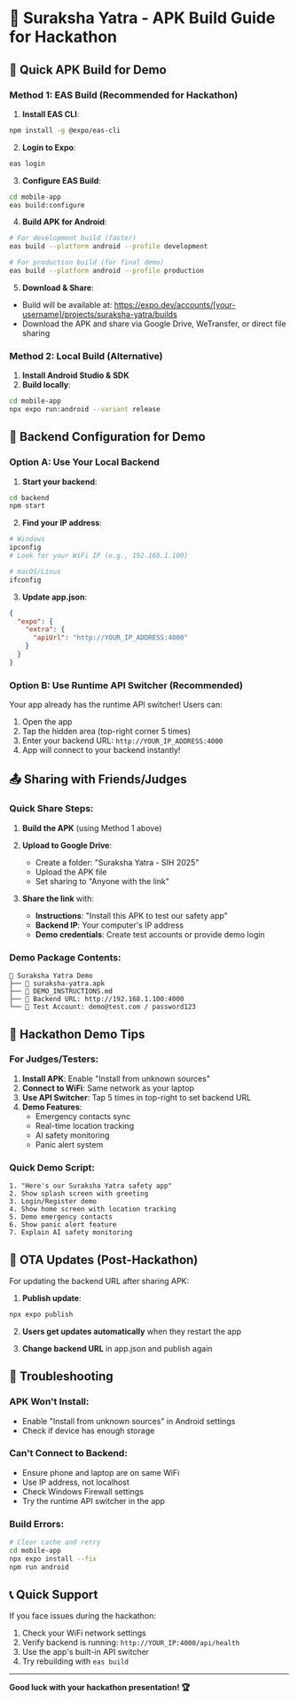 # 🚀 Suraksha Yatra - APK Build Guide for Hackathon

## 📱 Quick APK Build for Demo

### Method 1: EAS Build (Recommended for Hackathon)

1. **Install EAS CLI**:
```bash
npm install -g @expo/eas-cli
```

2. **Login to Expo**:
```bash
eas login
```

3. **Configure EAS Build**:
```bash
cd mobile-app
eas build:configure
```

4. **Build APK for Android**:
```bash
# For development build (faster)
eas build --platform android --profile development

# For production build (for final demo)
eas build --platform android --profile production
```

5. **Download & Share**:
- Build will be available at: https://expo.dev/accounts/[your-username]/projects/suraksha-yatra/builds
- Download the APK and share via Google Drive, WeTransfer, or direct file sharing

### Method 2: Local Build (Alternative)

1. **Install Android Studio & SDK**
2. **Build locally**:
```bash
cd mobile-app
npx expo run:android --variant release
```

## 🔧 Backend Configuration for Demo

### Option A: Use Your Local Backend
1. **Start your backend**:
```bash
cd backend
npm start
```

2. **Find your IP address**:
```bash
# Windows
ipconfig
# Look for your WiFi IP (e.g., 192.168.1.100)

# macOS/Linux
ifconfig
```

3. **Update app.json**:
```json
{
  "expo": {
    "extra": {
      "apiUrl": "http://YOUR_IP_ADDRESS:4000"
    }
  }
}
```

### Option B: Use Runtime API Switcher (Recommended)
Your app already has the runtime API switcher! Users can:
1. Open the app
2. Tap the hidden area (top-right corner 5 times)
3. Enter your backend URL: `http://YOUR_IP_ADDRESS:4000`
4. App will connect to your backend instantly!

## 📤 Sharing with Friends/Judges

### Quick Share Steps:

1. **Build the APK** (using Method 1 above)

2. **Upload to Google Drive**:
   - Create a folder: "Suraksha Yatra - SIH 2025"
   - Upload the APK file
   - Set sharing to "Anyone with the link"

3. **Share the link** with:
   - **Instructions**: "Install this APK to test our safety app"
   - **Backend IP**: Your computer's IP address
   - **Demo credentials**: Create test accounts or provide demo login

### Demo Package Contents:
```
📁 Suraksha Yatra Demo
├── 📱 suraksha-yatra.apk
├── 📄 DEMO_INSTRUCTIONS.md
├── 🔗 Backend URL: http://192.168.1.100:4000
└── 🔑 Test Account: demo@test.com / password123
```

## 🎯 Hackathon Demo Tips

### For Judges/Testers:
1. **Install APK**: Enable "Install from unknown sources"
2. **Connect to WiFi**: Same network as your laptop
3. **Use API Switcher**: Tap 5 times in top-right to set backend URL
4. **Demo Features**:
   - Emergency contacts sync
   - Real-time location tracking
   - AI safety monitoring
   - Panic alert system

### Quick Demo Script:
```
1. "Here's our Suraksha Yatra safety app"
2. Show splash screen with greeting
3. Login/Register demo
4. Show home screen with location tracking
5. Demo emergency contacts
6. Show panic alert feature
7. Explain AI safety monitoring
```

## 🔄 OTA Updates (Post-Hackathon)

For updating the backend URL after sharing APK:

1. **Publish update**:
```bash
npx expo publish
```

2. **Users get updates automatically** when they restart the app

3. **Change backend URL** in app.json and publish again

## 🚨 Troubleshooting

### APK Won't Install:
- Enable "Install from unknown sources" in Android settings
- Check if device has enough storage

### Can't Connect to Backend:
- Ensure phone and laptop are on same WiFi
- Use IP address, not localhost
- Check Windows Firewall settings
- Try the runtime API switcher in the app

### Build Errors:
```bash
# Clear cache and retry
cd mobile-app
npx expo install --fix
npm run android
```

## 📞 Quick Support

If you face issues during the hackathon:
1. Check your WiFi network settings
2. Verify backend is running: `http://YOUR_IP:4000/api/health`
3. Use the app's built-in API switcher
4. Try rebuilding with `eas build`

---

**Good luck with your hackathon presentation! 🏆**